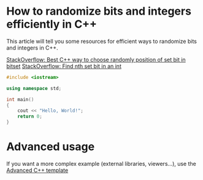 # How to randomize bits and integers efficiently in C++

This article will tell you some resources for efficient ways to randomize bits and integers in C++.

[StackOverflow: Best C++ way to choose randomly position of set bit in bitset](https://stackoverflow.com/questions/37460396/best-c-way-to-choose-randomly-position-of-set-bit-in-bitset)
[StackOverflow: Find nth set bit in an int](https://stackoverflow.com/questions/7669057/find-nth-set-bit-in-an-int)

```C++ runnable
#include <iostream>

using namespace std;

int main() 
{
    cout << "Hello, World!";
    return 0;
}
```

# Advanced usage

If you want a more complex example (external libraries, viewers...), use the [Advanced C++ template](https://tech.io/select-repo/598)
